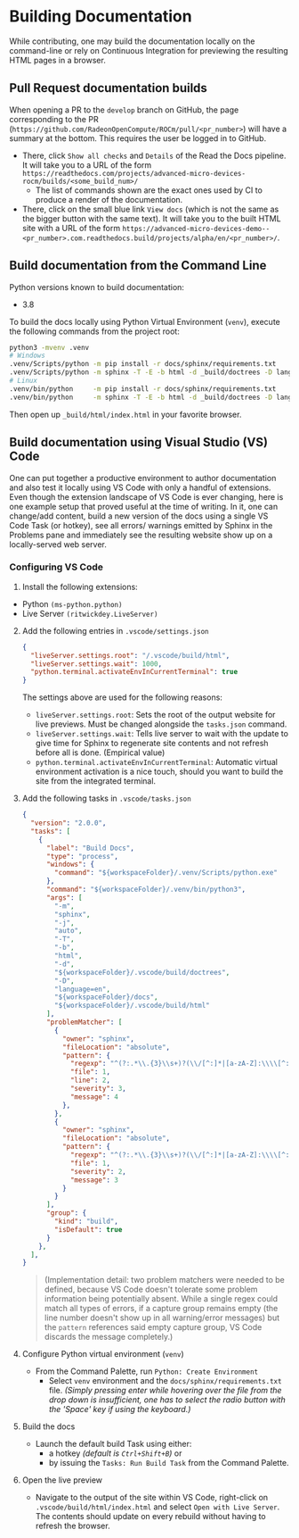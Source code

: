 # Building Documentation

While contributing, one may build the documentation locally on the command-line
or rely on Continuous Integration for previewing the resulting HTML pages in a
browser.

## Pull Request documentation builds

When opening a PR to the `develop` branch on GitHub, the page corresponding to
the PR (`https://github.com/RadeonOpenCompute/ROCm/pull/<pr_number>`) will have
a summary at the bottom. This requires the user be logged in to GitHub.

* There, click `Show all checks` and `Details` of the Read the Docs pipeline. It
  will take you to a URL of the form
  `https://readthedocs.com/projects/advanced-micro-devices-rocm/builds/<some_build_num>/`
  * The list of commands shown are the exact ones used by CI to produce a render
    of the documentation.
* There, click on the small blue link `View docs` (which is not the same as the
  bigger button with the same text). It will take you to the built HTML site with
  a URL of the form
  `https://advanced-micro-devices-demo--<pr_number>.com.readthedocs.build/projects/alpha/en/<pr_number>/`.

## Build documentation from the Command Line

Python versions known to build documentation:

* 3.8

To build the docs locally using Python Virtual Environment (`venv`), execute the
following commands from the project root:

```sh
python3 -mvenv .venv
# Windows
.venv/Scripts/python -m pip install -r docs/sphinx/requirements.txt
.venv/Scripts/python -m sphinx -T -E -b html -d _build/doctrees -D language=en docs _build/html
# Linux
.venv/bin/python     -m pip install -r docs/sphinx/requirements.txt
.venv/bin/python     -m sphinx -T -E -b html -d _build/doctrees -D language=en docs _build/html
```

Then open up `_build/html/index.html` in your favorite browser.

## Build documentation using Visual Studio (VS) Code

One can put together a productive environment to author documentation and also
test it locally using VS Code with only a handful of extensions. Even though the
extension landscape of VS Code is ever changing, here is one example setup that
proved useful at the time of writing. In it, one can change/add content, build a
new version of the docs using a single VS Code Task (or hotkey), see all errors/
warnings emitted by Sphinx in the Problems pane and immediately see the
resulting website show up on a locally-served web server.

### Configuring VS Code

1. Install the following extensions:

  * Python `(ms-python.python)`
  * Live Server `(ritwickdey.LiveServer)`

2. Add the following entries in `.vscode/settings.json`

    ```json
    {
      "liveServer.settings.root": "/.vscode/build/html",
      "liveServer.settings.wait": 1000,
      "python.terminal.activateEnvInCurrentTerminal": true
    }
    ```

    The settings above are used for the following reasons:
    * `liveServer.settings.root`: Sets the root of the output website for live previews. Must be changed
      alongside the `tasks.json` command.
    * `liveServer.settings.wait`: Tells live server to wait with the update to give time for Sphinx to
      regenerate site contents and not refresh before all is done. (Empirical value)
    * `python.terminal.activateEnvInCurrentTerminal`: Automatic virtual environment activation is a nice touch,
      should you want to build the site from the integrated terminal.

3. Add the following tasks in `.vscode/tasks.json`

    ```json
    {
      "version": "2.0.0",
      "tasks": [
        {
          "label": "Build Docs",
          "type": "process",
          "windows": {
            "command": "${workspaceFolder}/.venv/Scripts/python.exe"
          },
          "command": "${workspaceFolder}/.venv/bin/python3",
          "args": [
            "-m",
            "sphinx",
            "-j",
            "auto",
            "-T",
            "-b",
            "html",
            "-d",
            "${workspaceFolder}/.vscode/build/doctrees",
            "-D",
            "language=en",
            "${workspaceFolder}/docs",
            "${workspaceFolder}/.vscode/build/html"
          ],
          "problemMatcher": [
            {
              "owner": "sphinx",
              "fileLocation": "absolute",
              "pattern": {
                "regexp": "^(?:.*\\.{3}\\s+)?(\\/[^:]*|[a-zA-Z]:\\\\[^:]*):(\\d+):\\s+(WARNING|ERROR):\\s+(.*)$",
                "file": 1,
                "line": 2,
                "severity": 3,
                "message": 4
              },
            },
            {
              "owner": "sphinx",
              "fileLocation": "absolute",
              "pattern": {
                "regexp": "^(?:.*\\.{3}\\s+)?(\\/[^:]*|[a-zA-Z]:\\\\[^:]*):{1,2}\\s+(WARNING|ERROR):\\s+(.*)$",
                "file": 1,
                "severity": 2,
                "message": 3
              }
            }
          ],
          "group": {
            "kind": "build",
            "isDefault": true
          }
        },
      ],
    }
    ```

    > (Implementation detail: two problem matchers were needed to be defined,
    > because VS Code doesn't tolerate some problem information being potentially
    > absent. While a single regex could match all types of errors, if a capture
    > group remains empty (the line number doesn't show up in all warning/error
    > messages) but the `pattern` references said empty capture group, VS Code
    > discards the message completely.)

4. Configure Python virtual environment (`venv`)

    * From the Command Palette, run `Python: Create Environment`
      * Select `venv` environment and the `docs/sphinx/requirements.txt` file.
      _(Simply pressing enter while hovering over the file from the drop down is
      insufficient, one has to select the radio button with the 'Space' key if
      using the keyboard.)_

5. Build the docs

    * Launch the default build Task using either:
      * a hotkey _(default is `Ctrl+Shift+B`)_ or
      * by issuing the `Tasks: Run Build Task` from the Command Palette.

6. Open the live preview

    * Navigate to the output of the site within VS Code, right-click on
    `.vscode/build/html/index.html` and select `Open with Live Server`. The
    contents should update on every rebuild without having to refresh the
    browser.
